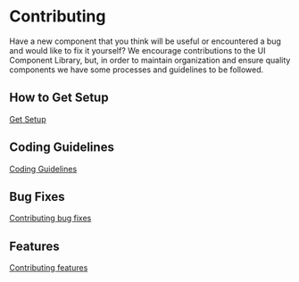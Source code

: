 # Contributing

Have a new component that you think will be useful or encountered a bug and would like to fix it yourself?
We encourage contributions to the UI Component Library, but, in order to maintain organization and ensure quality components we have some processes and guidelines to be followed.

## How to Get Setup

[Get Setup](https://ui-components.alberta.ca/?path=/docs/setup-contributors--page)

## Coding Guidelines

[Coding Guidelines](.github/contribution_guidelines/coding_standards.md)

## Bug Fixes

[Contributing bug fixes](.github/contribution_guidelines/contributing_bugfix.md)

## Features

[Contributing features](.github/contribution_guidelines/contributing_feature.md)
